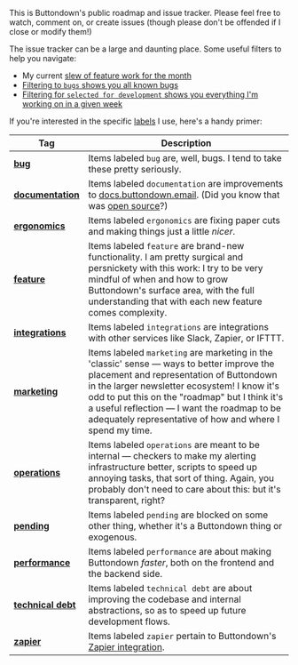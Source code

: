 This is Buttondown's public roadmap and issue tracker. Please feel free to watch, comment on, or create issues (though please don't be offended if I close or modify them!)

The issue tracker can be a large and daunting place. Some useful filters to help you navigate:

- My current [slew of feature work for the month](https://github.com/buttondown-email/roadmap/milestone/5)
- [Filtering to `bugs` shows you all known bugs](https://github.com/buttondown-email/roadmap/issues?q=is%3Aissue+is%3Aopen+label%3Abug)
- [Filtering for `selected for development` shows you everything I'm working on in a given week](https://github.com/buttondown-email/roadmap/labels/selected%20for%20development)

If you're interested in the specific [labels](https://github.com/buttondown-email/roadmap/labels) I use, here's a handy primer:

| Tag | Description |
| --- | --- |
| [**bug**](https://github.com/buttondown-email/roadmap/issues?q=is%3Aissue+is%3Aopen+label%3Abug) | Items labeled `bug` are, well, bugs. I tend to take these pretty seriously. |
| [**documentation**](https://github.com/buttondown-email/roadmap/issues?q=is%3Aissue+is%3Aopen+label%3Adocumentation) | Items labeled `documentation` are improvements to [docs.buttondown.email](https://docs.buttondown.email). (Did you know that was [open source](https://github.com/buttondown-email/docs)?) |
| [**ergonomics**](https://github.com/buttondown-email/roadmap/issues?q=is%3Aissue+is%3Aopen+label%3Aergonomics) | Items labeled `ergonomics` are fixing paper cuts and making things just a little _nicer_.  |
| [**feature**](https://github.com/buttondown-email/roadmap/issues?q=is%3Aissue+is%3Aopen+label%3Afeature) | Items labeled `feature` are brand-new functionality. I am pretty surgical and persnickety with this work: I try to be very mindful of when and how to grow Buttondown's surface area, with the full understanding that with each new feature comes complexity. |
| [**integrations**](https://github.com/buttondown-email/roadmap/issues?q=is%3Aissue+is%3Aopen+label%3Aintegrations) | Items labeled `integrations` are integrations with other services like Slack, Zapier, or IFTTT. |
| [**marketing**](https://github.com/buttondown-email/roadmap/issues?q=is%3Aissue+is%3Aopen+label%3Amarketing) | Items labeled `marketing` are marketing in the 'classic' sense — ways to better improve the placement and representation of Buttondown in the larger newsletter ecosystem! I know it's odd to put this on the "roadmap" but I think it's a useful reflection — I want the roadmap to be adequately representative of how and where I spend my time. |
| [**operations**](https://github.com/buttondown-email/roadmap/issues?q=is%3Aissue+is%3Aopen+label%3Aoperations) | Items labeled `operations` are meant to be internal — checkers to make my alerting infrastructure better, scripts to speed up annoying tasks, that sort of thing. Again, you probably don't need to care about this: but it's transparent, right? |
| [**pending**](https://github.com/buttondown-email/roadmap/issues?q=is%3Aissue+is%3Aopen+label%3Apending) | Items labeled `pending` are blocked on some other thing, whether it's a Buttondown thing or exogenous. |
| [**performance**](https://github.com/buttondown-email/roadmap/issues?q=is%3Aissue+is%3Aopen+label%3Aperformance) | Items labeled `performance` are about making Buttondown _faster_, both on the frontend and the backend side. |
| [**technical debt**](https://github.com/buttondown-email/roadmap/issues?q=is%3Aissue+is%3Aopen+label%3Atechnical-debt) | Items labeled `technical debt` are about improving the codebase and internal abstractions, so as to speed up future development flows. |
| [**zapier**](https://github.com/buttondown-email/roadmap/issues?q=is%3Aissue+is%3Aopen+label%3Azapier) | Items labeled `zapier` pertain to Buttondown's [Zapier integration](https://zapier.com/apps/buttondown/integrations). |

